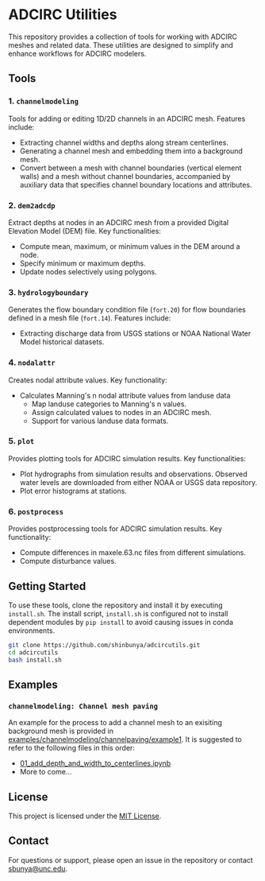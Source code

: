 # ADCIRC Utilities

This repository provides a collection of tools for working with ADCIRC meshes and related data. These utilities are designed to simplify and enhance workflows for ADCIRC modelers.

## Tools

### 1. `channelmodeling`
Tools for adding or editing 1D/2D channels in an ADCIRC mesh. Features include:
- Extracting channel widths and depths along stream centerlines.
- Generating a channel mesh and embedding them into a background mesh.
- Convert between a mesh with channel boundaries (vertical element walls) and a mesh without channel boundaries, accompanied by auxiliary data that specifies channel boundary locations and attributes. 

### 2. `dem2adcdp`
Extract depths at nodes in an ADCIRC mesh from a provided Digital Elevation Model (DEM) file. Key functionalities:
- Compute mean, maximum, or minimum values in the DEM around a node.
- Specify minimum or maximum depths.
- Update nodes selectively using polygons.

### 3. `hydrologyboundary`
Generates the flow boundary condition file (`fort.20`) for flow boundaries defined in a mesh file (`fort.14`). Features include:
- Extracting discharge data from USGS stations or NOAA National Water Model historical datasets.

### 4. `nodalattr`
Creates nodal attribute values. Key functionality:
- Calculates Manning's n nodal attribute values from landuse data
  - Map landuse categories to Manning's n values.
  - Assign calculated values to nodes in an ADCIRC mesh.
  - Support for various landuse data formats.

### 5. `plot`
Provides plotting tools for ADCIRC simulation results. Key functionalities:
- Plot hydrographs from simulation results and observations. Observed water levels are downloaded from either NOAA or USGS data repository.
- Plot error histograms at stations.

### 6. `postprocess`
Provides postprocessing tools for ADCIRC simulation results. Key functionality:
- Compute differences in maxele.63.nc files from different simulations.
- Compute disturbance values.

## Getting Started

To use these tools, clone the repository and install it by executing `install.sh`. The install script, `install.sh` is configured not to install dependent modules by `pip install` to avoid causing issues in conda environments.

```bash
git clone https://github.com/shinbunya/adcircutils.git
cd adcircutils
bash install.sh
```

## Examples
### `channelmodeling: Channel mesh paving`
An example for the process to add a channel mesh to an exisiting background mesh is provided in [examples/channelmodeling/channelpaving/example1](examples/channelmodeling/channelpaving/example1). It is suggested to refer to the following files in this order:
- [01_add_depth_and_width_to_centerlines.ipynb](examples/channelmodeling/channelpaving/example1/01_add_depth_and_width_to_centerlines.ipynb)
- More to come...

## License

This project is licensed under the [MIT License](LICENSE).

<!-- ## Contributions

Contributions are welcome! Please submit issues or pull requests to improve the tools. -->

## Contact

For questions or support, please open an issue in the repository or contact sbunya@unc.edu.
